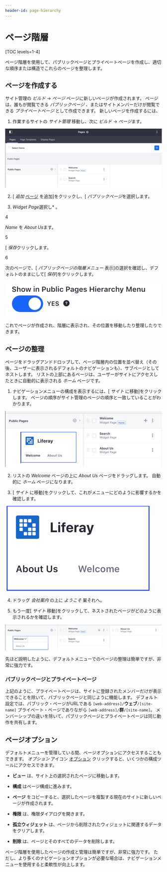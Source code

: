 ```yaml
---
header-id: page-hierarchy
---
```


# ページ階層

[TOC levels=1-4]

ページ階層を使用して、パブリックページとプライベートページを作成し、適切な順序または構造でこれらのページを整理します。

## ページを作成する

サイト管理の *ビルド* → *ページ* ページに新しいページが作成されます。 ページは、誰もが閲覧できる *パブリックページ* 、またはサイトメンバーだけが閲覧できる *プライベートページ* として作成できます。 新しいページを作成するには、

1.  作業するサイトの *サイト管理* 移動し、次に *ビルド* → *ページ*ます。

![図1：デフォルトのサイトでは、最初は* Welcome *と非表示の* Search *ページのみが公開ページ階層に存在します。](../../../../images/default-nav-pages.png)

2.  [ *追加* [ページ](../../../../images/icon-add.png) を追加]をクリックし、[ *パブリックページ*を選択します。

3.  *Widget Page*選択し* 。</p></li>

4

*Name* を *About Us*ます。

5

[ *保存*クリックします。

6

次のページで、[ *パブリックページの階層メニュー* 表示]の選択を確認し、デフォルトのままにして[ *保存*]をクリックします。</ol>

![図2：ページを作成すると、デフォルトでそれはサイト階層に追加されます。](../../../../images/page-hierarchy-menu.png)

これでページが作成され、階層に表示され、その位置を移動したり整理したりできます。

## ページの整理

ページをドラッグアンドドロップして、ページ階層内の位置を並べ替え（その後、ユーザーに表示されるデフォルトのナビゲーションも）、サブページとしてネストします。 リストの上部にあるページは、ユーザーがサイトにアクセスしたときに自動的に表示される *ホーム* ページです。

1.  ナビゲーションメニューの構成を表示するには、[ *サイト* に移動]をクリックします。 ページの順序がサイト管理のページの順序と一致していることがわかります。

![図3：サイトの管理とページの順序を確認できます それらがサイトにどのように表示されるか。](../../../../images/navigation-practical1.png)

2.  リストの *Welcome* ページの上に *About Us* ページをドラッグします。 自動的に *ホーム* ページになります。

3.  [ *サイト* に移動]をクリックして、これがメニューにどのように影響するかを確認します。

![図4：* About *がホームページになり、* Welcome *がナビゲーションの2番目になりました。](../../../../images/navigation-practical2.png)

4.  ドラッグ *会社案内* の上に *ようこそ* 巣それへ。

5.  もう一度[ *サイト* 移動]をクリックして、ネストされたページがどのように表示されるかを確認します。

![図5：* About Us *は* Welcome *の下にネストされ、* Welcome *の上にマウスを置くと表示されます。](../../../../images/navigation-practical3.png)

先ほど説明したように、デフォルトメニューでのページの整理は簡単ですが、非常に強力です。

### パブリックページとプライベートページ

上記のように、プライベートページは、サイトに登録されたメンバーだけが表示できることを除いて、パブリックページと同じように機能します。 デフォルト設定では、パブリック・ページがURLである `[web-address]/`**ウェブ**`/[site-name]` プライベート・ページでありながら `[web-address]/`**群**`/[site-name]`。 メンバーシップの違いを除いて、パブリックページとプライベートページは同じ動作を共有します。

## ページオプション

デフォルトメニューを管理している間、ページオプションにアクセスすることもできます。 *オプション* アイコン [オプション](../../../../images/icon-options.png) クリックすると、いくつかの構成ツールにアクセスできます。

  - **ビュー** は、サイト上の選択されたページに移動します。

  - **構成** はページ構成に進みます。

  - **ページ** をコピーすると、選択したページを複製する現在のサイトに新しいページが作成されます。

  - **権限** は、権限ダイアログを開きます。

  - **孤立ウィジェット** は、ページから削除されたウィジェットに関連するデータをクリアします。

  - **削除** は、ページとそのすべてのデータを削除します。

ページ階層を使用したページの作成と管理は簡単ですが、非常に強力です。 ただし、より多くのナビゲーションオプションが必要な場合は、ナビゲーションメニューを使用すると柔軟性が向上します。
